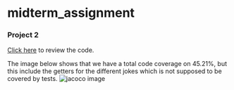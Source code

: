 # midterm_assignment
### Project 2
[Click here](https://github.com/michael2750/startCodeForTesting1) to review the code.

The image below shows that we have a total code coverage on 45.21%, but this include the getters for the different jokes which is not supposed to be covered by tests.
![jacoco image](https://github.com/michael2750/midterm_assignment/blob/master/jacoco-coverage.PNG)
